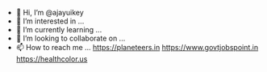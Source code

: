 - 👋 Hi, I’m @ajayuikey
- 👀 I’m interested in ...
- 🌱 I’m currently learning ...
- 💞️ I’m looking to collaborate on ...
- 📫 How to reach me ...
https://planeteers.in
https://www.govtjobspoint.in
https://healthcolor.us

<!---
ajayuikey/ajayuikey is a ✨ special ✨ repository because its `README.md` (this file) appears on your GitHub profile.
You can click the Preview link to take a look at your changes.
--->
